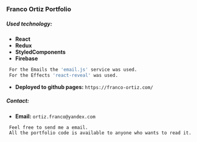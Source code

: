 ### Franco Ortiz Portfolio

##### Used technology:

- **React**
- **Redux**
- **StyledComponents**
- **Firebase**

```sh
 For the Emails the 'email.js' service was used.
 For the Effects 'react-reveal' was used.
```

- **Deployed to github pages:** `https://franco-ortiz.com/`

##### Contact:

- **Email:** `ortiz.franco@yandex.com`

```sh
 Feel free to send me a email.
 All the portfolio code is available to anyone who wants to read it.
```
